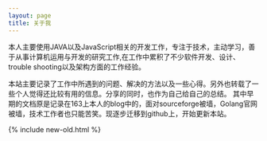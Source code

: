```yaml
---
layout: page
title: 关于我 
---
```


本人主要使用JAVA以及JavaScript相关的开发工作，专注于技术，主动学习，善于从事计算机运用与开发的研究工作,在工作中累积了不少软件开发、设计、trouble shooting以及架构方面的工作经验。

本站主要记录了工作中所遇到的问题、解决的方法以及一些心得。另外也转载了一些个人觉得还比较有用的信息。分享的同时，也作为自己给自己的总结。
其中早期的文档原是记录在163上本人的blog中的，面对sourceforge被墙，Golang官网被墙，技术工作者也只能苦笑。现逐步迁移到github上，开始更新本站。

{% include new-old.html %}
